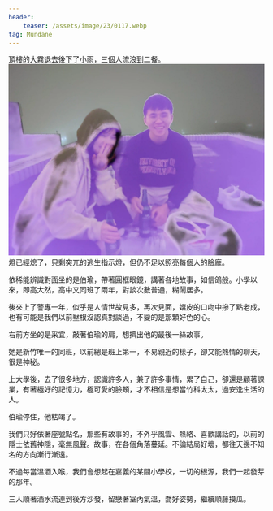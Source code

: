```yaml
---
header: 
    teaser: /assets/image/23/0117.webp
tag: Mundane
---
```

頂樓的大霧退去後下了小雨，三個人流浪到二餐。
![i](/assets/image/23/0117.webp)
燈已經熄了，只剩突兀的逃生指示燈，但仍不足以照亮每個人的臉龐。

依稀能辨識對面坐的是伯瑜，帶著圓框眼鏡，講著各地故事，如信鴿般。小學以來，即高大然，高中又同班了兩年，對談次數普通，糊鬧居多。

後來上了警專一年，似乎是人情世故見多，再次見面，嬉皮的口吻中摻了點老成，也有可能是我們以前壓根沒認真對談過，不變的是那顆好色的心。  

右前方坐的是采宜，敲著伯瑜的肩，想擠出他的最後一絲故事。

她是新竹唯一的同班，以前總是班上第一，不易親近的樣子，卻又能熱情的聊天，很是神秘。

上大學後，去了很多地方，認識許多人，兼了許多事情，累了自己，卻還是顧著課業，有著極好的記憶力，極可愛的臉頰，才不相信是想當竹科太太，過安逸生活的人。

伯瑜停住，他枯竭了。

我們只好依著座號點名，那些有故事的，不外乎風雲、熱絡、喜歡講話的，以前的隱士依舊神隱，毫無風聲。故事，在各個角落蔓延。不論結局好壞，都往天邊不知名的方向漸行漸遠。

不過每當溫酒入喉，我們會想起在嘉義的某間小學校，一切的根源，我們一起發芽的那年。

三人順著酒水流連到後方沙發，留戀著室內氣溫，喬好姿勢，繼續順藤摸瓜。
